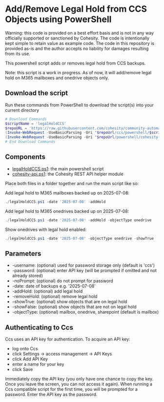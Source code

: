 # Add/Remove Legal Hold from CCS Objects using PowerShell

Warning: this code is provided on a best effort basis and is not in any way officially supported or sanctioned by Cohesity. The code is intentionally kept simple to retain value as example code. The code in this repository is provided as-is and the author accepts no liability for damages resulting from its use.

This powershell script adds or removes legal hold from CCS backups.

Note: this script is a work in progress. As of now, it will add/remove legal hold on M365 mailboxes and onedrive objects only.

## Download the script

Run these commands from PowerShell to download the script(s) into your current directory

```powershell
# Download Commands
$scriptName = 'legalHoldCCS'
$repoURL = 'https://raw.githubusercontent.com/cohesity/community-automation-samples/main'
(Invoke-WebRequest -UseBasicParsing -Uri "$repoUrl/ccs/powershell/$scriptName/$scriptName.ps1").content | Out-File "$scriptName.ps1"; (Get-Content "$scriptName.ps1") | Set-Content "$scriptName.ps1"
(Invoke-WebRequest -UseBasicParsing -Uri "$repoUrl/powershell/cohesity-api/cohesity-api.ps1").content | Out-File cohesity-api.ps1; (Get-Content cohesity-api.ps1) | Set-Content cohesity-api.ps1
# End Download Commands
```

## Components

* [legalHoldCCS.ps1](https://raw.githubusercontent.com/cohesity/community-automation-samples/main/ccs/powershell/legalHoldCCS/legalHoldCCS.ps1): the main powershell script
* [cohesity-api.ps1](https://raw.githubusercontent.com/cohesity/community-automation-samples/main/powershell/cohesity-api/cohesity-api.ps1): the Cohesity REST API helper module

Place both files in a folder together and run the main script like so:

Add legal hold to M365 mailboxes backed up on 2025-07-08:

```powershell
./legalHoldCCS.ps1 -date '2025-07-08' -addHold
```

Add legal hold to M365 onedrives backed up on 2025-07-08:

```powershell
./legalHoldCCS.ps1 -date '2025-07-08' -addHold -objectType onedrive
```

Show onedrives with legal hold enabled:

```powershell
./legalHoldCCS.ps1 -date '2025-07-08' -objectType onedrive -showTrue
```

## Parameters

* -username: (optional) used for password storage only (default is 'ccs')
* -password: (optional) enter API key (will be prompted if omitted and not already stored)
* -noPrompt: (optional) do not prompt for password
* -date: date of backups e.g. '2025-07-08'
* -addHold: (optional) add legal hold
* -removeHold: (optional) remove legal hold
* -showTrue: (optional) show objects that are on legal hold
* -showFalse: (optional) show objects that are not on legal hold
* -objectType: (optional) mailbox, onedrive, sharepoint (default is mailbox)

## Authenticating to Ccs

Ccs uses an API key for authentication. To acquire an API key:

* log onto Ccs
* click Settings -> access management -> API Keys
* click Add API Key
* enter a name for your key
* click Save

Immediately copy the API key (you only have one chance to copy the key. Once you leave the screen, you can not access it again). When running a Ccs compatible script for the first time, you will be prompted for a password. Enter the API key as the password.
